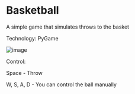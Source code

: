 # Basketball



A simple game that simulates throws to the basket


Technology:   PyGame



![image](https://user-images.githubusercontent.com/98537597/207163025-c19c20d9-eb69-4386-8aca-207ef8f060ea.png)






Control:


Space - Throw




W, S, A, D - You can control the ball manually


